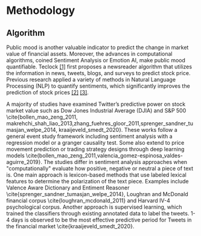 # Methodology
## Algorithm

Public mood is another valuable indicator to predict the change in market value of financial assets. Moreover, the advances in computational algorithms, coined Sentiment Analysis or Emotion AI, make public mood quantifiable. Teclock [[1]](https://onlinelibrary.wiley.com/doi/10.1111/j.1540-6261.2007.01232.x) first proposes a newsreader algorithm that utilizes the information in news, tweets, blogs, and surveys to predict stock price. 
Previous research applied a variety of methods in Natural Language Processing (NLP) to quantify sentiments, which significantly improves the prediction of stock prices [[2]](https://www.sciencedirect.com/science/article/pii/S187775031100007X?via%3Dihub) [[3]](https://www.tandfonline.com/doi/full/10.1080/14697688.2012.672762).

A majority of studies have examined Twitter’s predictive power on stock market value 
such as Dow Jones Industrial Average (DJIA) and S\&P 500 \cite{bollen_mao_zeng_2011, makrehchi_shah_liao_2013,zhang_fuehres_gloor_2011,sprenger_sandner_tumasjan_welpe_2014, kraaijeveld_smedt_2020}. 
These works follow a general event study framework including sentiment analysis with a regression model or a granger causality test. 
Some also extend to price movement prediction or trading strategy designs through deep learning models \cite{bollen_mao_zeng_2011,valencia_gomez-espinosa_valdes-aguirre_2019}. 
The studies differ in sentiment analysis approaches when "computationally" evaluate how positive, negative or neutral a piece of text is. 
One main approach is lexicon-based methods that use labeled lexical features to determine the polarization of the text piece. 
Examples include Valence Aware Dictionary and Entiment Reasoner \cite{sprenger_sandner_tumasjan_welpe_2014}, 
Loughran and McDonald financial corpus \cite{loughran_mcdonald_2011} and Harvard IV-4 psychological corpus. Another approach is supervised learning, 
which trained the classifiers through existing annotated data to label the tweets. 
1-4 days is observed to be the most effective predictive period for Tweets in the financial market \cite{kraaijeveld_smedt_2020}.

